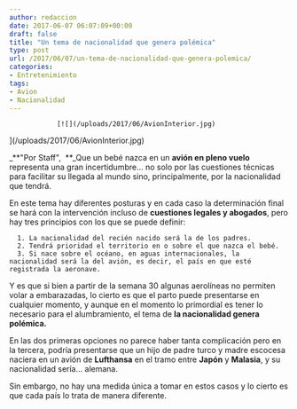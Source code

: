 ```yaml
---
author: redaccion
date: 2017-06-07 06:07:09+00:00
draft: false
title: "Un tema de nacionalidad que genera polémica"
type: post
url: /2017/06/07/un-tema-de-nacionalidad-que-genera-polemica/
categories:
- Entretenimiento
tags:
- Avion
- Nacionalidad
---
```



				[![](/uploads/2017/06/AvionInterior.jpg)
](/uploads/2017/06/AvionInterior.jpg)

_**"Por Staff",  **_Que un bebé nazca en un **avión en pleno vuelo** representa una gran incertidumbre… no solo por las cuestiones técnicas para facilitar su llegada al mundo sino, principalmente, por la nacionalidad que tendrá.

En este tema hay diferentes posturas y en cada caso la determinación final se hará con la intervención incluso de **cuestiones legales y abogados**, pero hay tres principios con los que se puede definir:



 	  1. La nacionalidad del recién nacido será la de los padres.
 	  2. Tendrá prioridad el territorio en o sobre el que nazca el bebé.
 	  3. Si nace sobre el océano, en aguas internacionales, la nacionalidad será la del avión, es decir, el país en que esté registrada la aeronave.

Y es que si bien a partir de la semana 30 algunas aerolíneas no permiten volar a embarazadas, lo cierto es que el parto puede presentarse en cualquier momento, y aunque en el momento lo primordial es tener lo necesario para el alumbramiento, el tema de **la nacionalidad genera polémica.**

En las dos primeras opciones no parece haber tanta complicación pero en la tercera, podría presentarse que un hijo de padre turco y madre escocesa naciera en un avión de **Lufthansa** en el tramo entre **Japón** y **Malasia**, y su nacionalidad sería… alemana.

Sin embargo, no hay una medida única a tomar en estos casos y lo cierto es que cada país lo trata de manera diferente.		
